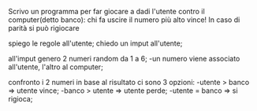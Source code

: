 Scrivo un programma per far giocare a dadi l'utente contro il computer(detto banco): chi fa uscire il numero più alto vince! In caso di parità si può rigiocare

spiego le regole all'utente;
chiedo un imput all'utente;

all'imput genero 2 numeri random da 1 a 6;
    -un numero viene associato all'utente, l'altro al computer;

confronto i 2 numeri
in base al risultato ci sono 3 opzioni:
    -utente > banco => utente vince;
    -banco > utente => utente perde;
    -utente = banco => si rigioca;